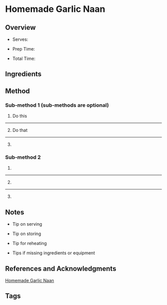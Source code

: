 # Homemade Garlic Naan

## Overview

- Serves:

- Prep Time:

- Total Time:

## Ingredients



## Method

### Sub-method 1 (sub-methods are optional)

1. Do this
---
2. Do that
---
3.

### Sub-method 2

1.
---
2.
---
3.

## Notes

- Tip on serving

- Tip on storing

- Tip for reheating

- Tips if missing ingredients or equipment

## References and Acknowledgments

[Homemade Garlic Naan](https://www.reddit.com/r/GifRecipes/comments/b45w44/homemade_garlic_naan/)

## Tags


